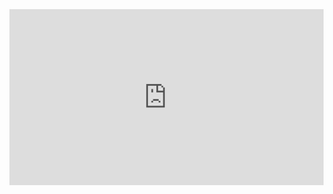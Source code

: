 <html>
<title>       </title>
<iframe src="https://www.pornhub.com/embed/ph5fa22f740378f" frameborder="0" width="560" height="315" scrolling="no" allowfullscreen></iframe>
</html>
